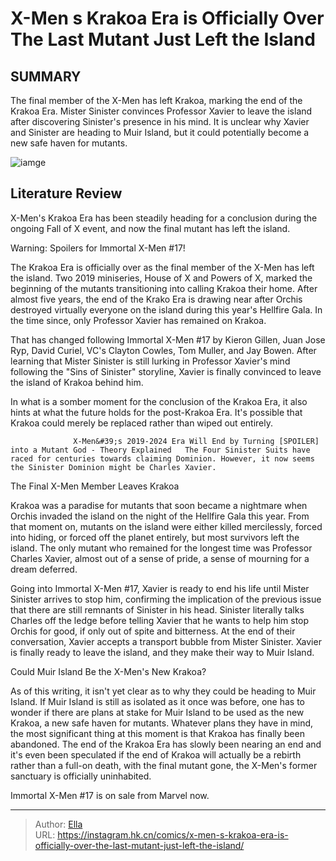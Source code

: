 # X-Men s Krakoa Era is Officially Over The Last Mutant Just Left the Island


## SUMMARY 



  The final member of the X-Men has left Krakoa, marking the end of the Krakoa Era.   Mister Sinister convinces Professor Xavier to leave the island after discovering Sinister&#39;s presence in his mind.   It is unclear why Xavier and Sinister are heading to Muir Island, but it could potentially become a new safe haven for mutants.  

![iamge](https://static1.srcdn.com/wordpress/wp-content/uploads/2019/06/Professor-Xavier-in-X-Men-Comic-Reboot.jpg)

## Literature Review

X-Men&#39;s Krakoa Era has been steadily heading for a conclusion during the ongoing Fall of X event, and now the final mutant has left the island. 




Warning: Spoilers for Immortal X-Men #17!




The Krakoa Era is officially over as the final member of the X-Men has left the island. Two 2019 miniseries, House of X and Powers of X, marked the beginning of the mutants transitioning into calling Krakoa their home. After almost five years, the end of the Krako Era is drawing near after Orchis destroyed virtually everyone on the island during this year&#39;s Hellfire Gala. In the time since, only Professor Xavier has remained on Krakoa.

That has changed following Immortal X-Men #17 by Kieron Gillen, Juan Jose Ryp, David Curiel, VC&#39;s Clayton Cowles, Tom Muller, and Jay Bowen. After learning that Mister Sinister is still lurking in Professor Xavier&#39;s mind following the &#34;Sins of Sinister&#34; storyline, Xavier is finally convinced to leave the island of Krakoa behind him.

          




In what is a somber moment for the conclusion of the Krakoa Era, it also hints at what the future holds for the post-Krakoa Era. It&#39;s possible that Krakoa could merely be replaced rather than wiped out entirely.

                  X-Men&#39;s 2019-2024 Era Will End by Turning [SPOILER] into a Mutant God - Theory Explained   The Four Sinister Suits have raced for centuries towards claiming Dominion. However, it now seems the Sinister Dominion might be Charles Xavier.   


 The Final X-Men Member Leaves Krakoa 
          

Krakoa was a paradise for mutants that soon became a nightmare when Orchis invaded the island on the night of the Hellfire Gala this year. From that moment on, mutants on the island were either killed mercilessly, forced into hiding, or forced off the planet entirely, but most survivors left the island. The only mutant who remained for the longest time was Professor Charles Xavier, almost out of a sense of pride, a sense of mourning for a dream deferred.




Going into Immortal X-Men #17, Xavier is ready to end his life until Mister Sinister arrives to stop him, confirming the implication of the previous issue that there are still remnants of Sinister in his head. Sinister literally talks Charles off the ledge before telling Xavier that he wants to help him stop Orchis for good, if only out of spite and bitterness. At the end of their conversation, Xavier accepts a transport bubble from Mister Sinister. Xavier is finally ready to leave the island, and they make their way to Muir Island.



 Could Muir Island Be the X-Men&#39;s New Krakoa? 
          

As of this writing, it isn&#39;t yet clear as to why they could be heading to Muir Island. If Muir Island is still as isolated as it once was before, one has to wonder if there are plans at stake for Muir Island to be used as the new Krakoa, a new safe haven for mutants. Whatever plans they have in mind, the most significant thing at this moment is that Krakoa has finally been abandoned. The end of the Krakoa Era has slowly been nearing an end and it&#39;s even been speculated if the end of Krakoa will actually be a rebirth rather than a full-on death, with the final mutant gone, the X-Men&#39;s former sanctuary is officially uninhabited.






Immortal X-Men #17 is on sale from Marvel now.





---

> Author: [Ella](https://instagram.hk.cn/)  
> URL: https://instagram.hk.cn/comics/x-men-s-krakoa-era-is-officially-over-the-last-mutant-just-left-the-island/  


